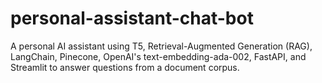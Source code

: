 # personal-assistant-chat-bot
A personal AI assistant using T5, Retrieval-Augmented Generation (RAG), LangChain, Pinecone, OpenAI's text-embedding-ada-002, FastAPI, and Streamlit to answer questions from a document corpus.
